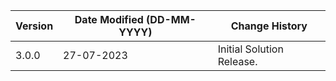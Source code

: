 | **Version** | **Date Modified (DD-MM-YYYY)** | **Change History**                          |
|-------------|--------------------------------|---------------------------------------------|
| 3.0.0       |   27-07-2023                   | Initial Solution Release. |